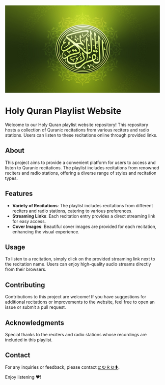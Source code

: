 ![](https://github.com/ZORO2045/Holy_Quran_Playlist/blob/main/banner.jpg)
  # Holy Quran Playlist Website

Welcome to our Holy Quran playlist website repository! This repository hosts a collection of Quranic recitations from various reciters and radio stations. Users can listen to these recitations online through provided links.

## About

This project aims to provide a convenient platform for users to access and listen to Quranic recitations. The playlist includes recitations from renowned reciters and radio stations, offering a diverse range of styles and recitation types.

## Features

- **Variety of Recitations**: The playlist includes recitations from different reciters and radio stations, catering to various preferences.
- **Streaming Links**: Each recitation entry provides a direct streaming link for easy access.
- **Cover Images**: Beautiful cover images are provided for each recitation, enhancing the visual experience.

## Usage

To listen to a recitation, simply click on the provided streaming link next to the recitation name. Users can enjoy high-quality audio streams directly from their browsers.

## Contributing

Contributions to this project are welcome! If you have suggestions for additional recitations or improvements to the website, feel free to open an issue or submit a pull request.

## Acknowledgments

Special thanks to the reciters and radio stations whose recordings are included in this playlist.

## Contact

For any inquiries or feedback, please contact [ፚ Ꭷ Ꮢ Ꭷ ❥](https://t.me/ZORO2045).

Enjoy listening ♥!
